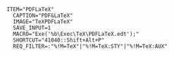     ITEM="PDFLaTeX"
      CAPTION="PDF&LaTeX"
      IMAGE="TeXPDFLaTeX"
      SAVE_INPUT=1
      MACRO="Exe('%b\Exec\TeX\PDFLaTeX.edt');"
      SHORTCUT="41040::Shift+Alt+P"
      REQ_FILTER=:"%!M=TeX"|"%!M=TeX:STY"|"%!M=TeX:AUX" 
